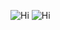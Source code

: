 ![Hi](https://github-readme-stats.vercel.app/api?username=tsparksh&show_icons=true&include_all_commits=true&count_private=true)
![Hi](https://github-readme-stats.vercel.app/api/top-langs/?username=tsparksh&layout=compact)

